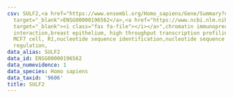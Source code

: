 ```yaml
---
csv: SULF2,<a href="https://www.ensembl.org/Homo_sapiens/Gene/Summary?db=core;g=ENSG00000196562"
  target="_blank">ENSG00000196562</a>,<a href="https://www.ncbi.nlm.nih.gov/pubmed/22863008"
  target="_blank"><i class="fas fa-file"></i></a>",chromatin immunoprecipitation assay,direct
  interaction,breast epithelium, high throughput transcription profiling by microarray,
  MCF7 cell, R1,nucleotide sequence identification,nucleotide sequence identification,transcriptional
  regulation,
data_alias: SULF2
data_id: ENSG00000196562
data_numevidence: 1
data_species: Homo sapiens
data_taxid: '9606'
title: SULF2
---
```

